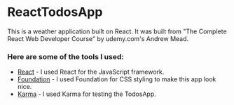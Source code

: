 # ReactTodosApp

This is a weather application built on React. It was built from "The Complete React Web Developer Course" by udemy.com's Andrew Mead.

### Here are some of the tools I used: 
  * [React](https://facebook.github.io/react) - I used React for the JavaScript framework.
  * [Foundation](http://foundation.zurb.com) - I used Foundation for CSS styling to make this app look nice.
  * [Karma](https://karma-runner.github.io/1.0/index.html) - I used Karma for testing the TodosApp.
